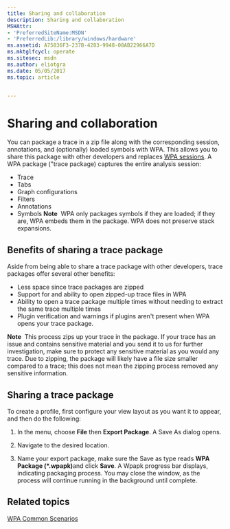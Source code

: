 ```yaml
---
title: Sharing and collaboration
description: Sharing and collaboration
MSHAttr:
- 'PreferredSiteName:MSDN'
- 'PreferredLib:/library/windows/hardware'
ms.assetid: A75836F3-237B-4283-9948-08AB22966A7D
ms.mktglfcycl: operate
ms.sitesec: msdn
ms.author: eliotgra
ms.date: 05/05/2017
ms.topic: article


---
```


# Sharing and collaboration


You can package a trace in a zip file along with the corresponding session, annotations, and (optionally) loaded symbols with WPA. This allows you to share this package with other developers and replaces [WPA sessions](save-state-at-the-end-of-a-wpa-session.md). A WPA package ("trace package) captures the entire analysis session:

-   Trace
-   Tabs
-   Graph configurations
-   Filters
-   Annotations
-   Symbols
    **Note**  WPA only packages symbols if they are loaded; if they are, WPA embeds them in the package. WPA does not preserve stack expansions.

     

## Benefits of sharing a trace package


Aside from being able to share a trace package with other developers, trace packages offer several other benefits:

-   Less space since trace packages are zipped
-   Support for and ability to open zipped-up trace files in WPA
-   Ability to open a trace package multiple times without needing to extract the same trace multiple times
-   Plugin verification and warnings if plugins aren't present when WPA opens your trace package.

**Note**  This process zips up your trace in the package. If your trace has an issue and contains sensitive material and you send it to us for further investigation, make sure to protect any sensitive material as you would any trace. Due to zipping, the package will likely have a file size smaller compared to a trace; this does not mean the zipping process removed any sensitive information.

 

## Sharing a trace package


To create a profile, first configure your view layout as you want it to appear, and then do the following:

1. In the menu, choose **File** then **Export Package**. A Save As dialog opens.

2. Navigate to the desired location.

3. Name your export package, make sure the Save as type reads <strong>WPA Package (\*.wpapk)</strong>and click **Save**. A Wpapk progress bar displays, indicating packaging process. You may close the window, as the process will continue running in the background until complete.

## Related topics


[WPA Common Scenarios](windows-performance-analyzer-common-scenarios.md)

 

 







